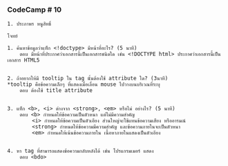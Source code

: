 ### CodeCamp # 10
    1. ประภาพร หนูสิทธิ์
    
    โจทย์

    1. ค้นหาข้อมูลว่าแท็ก <!doctype> มีหน้าที่อะไร? (5 นาที)
        ตอบ มีหน้าที่ประกาศว่าเอกสารนี้เป็นเอกสารชนิดใด เช่น <!DOCTYPE html> ประกาศว่าเอกสารนี้เป็นเอกสาร HTML5


    2. ถ้าอยากให้มี tooltip ใน tag นั้นต้องใช้ attribute ใด? (3นาที)
	*tooltip คือข้อความเล็กๆ ที่แสดงเมื่อเลื่อน mouse ไปวางบนบริเวณที่ระบุ
        ตอบ ต้องใช้ title attribute


    3. แท็ก <b>, <i> ต่างจาก <strong>, <em> หรือไม่ อย่างไร? (5 นาที)
        ตอบ <b> กำหนดให้ข้อความเป็นตัวหนา แต่ไม่มีความสำคัญ
            <i> กำหนดให้ข้อความเป็นตัวเอียง ส่วนใหญ่จะใช้แทนข้อความเสียง หรืออารมณ์
            <strong> กำหนดให้ข้อความมีความสำคัญ และข้อความภายในจะเป็นตัวหนา
            <em> กำหนดให้เน้นข้อความภายใน เนื้อหาภายในแสดงเป็นตัวเอียง

        
    4. หา tag ที่สามารถแสดงข้อความกลับหลังได้ เช่น โปรแกรมเมอร์ แสดง 
        ตอบ <bdo>
	    



